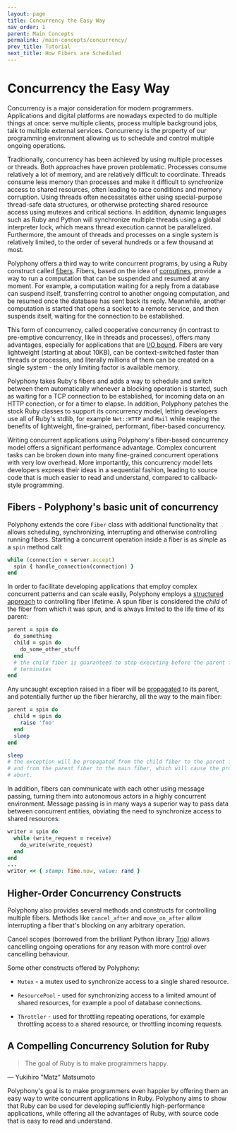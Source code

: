 ```yaml
---
layout: page
title: Concurrency the Easy Way
nav_order: 1
parent: Main Concepts
permalink: /main-concepts/concurrency/
prev_title: Tutorial
next_title: How Fibers are Scheduled
---
```

# Concurrency the Easy Way

Concurrency is a major consideration for modern programmers. Applications and
digital platforms are nowadays expected to do multiple things at once: serve
multiple clients, process multiple background jobs, talk to multiple external
services. Concurrency is the property of our programming environment allowing us
to schedule and control multiple ongoing operations.

Traditionally, concurrency has been achieved by using multiple processes or
threads. Both approaches have proven problematic. Processes consume relatively a
lot of memory, and are relatively difficult to coordinate. Threads consume less
memory than processes and make it difficult to synchronize access to shared
resources, often leading to race conditions and memory corruption. Using threads
often necessitates either using special-purpose thread-safe data structures, or
otherwise protecting shared resource access using mutexes and critical sections.
In addition, dynamic languages such as Ruby and Python will synchronize multiple
threads using a global interpreter lock, which means thread execution cannot be
parallelized. Furthermore, the amount of threads and processes on a single
system is relatively limited, to the order of several hundreds or a few thousand
at most.

Polyphony offers a third way to write concurrent programs, by using a Ruby
construct called [fibers](https://ruby-doc.org/core-2.6.5/Fiber.html). Fibers,
based on the idea of [coroutines](https://en.wikipedia.org/wiki/Coroutine),
provide a way to run a computation that can be suspended and resumed at any
moment. For example, a computation waiting for a reply from a database can
suspend itself, transferring control to another ongoing computation, and be
resumed once the database has sent back its reply. Meanwhile, another
computation is started that opens a socket to a remote service, and then
suspends itself, waiting for the connection to be established.

This form of concurrency, called cooperative concurrency (in contrast to
pre-emptive concurrency, like in threads and processes), offers many advantages,
especially for applications that are [I/O
bound](https://en.wikipedia.org/wiki/I/O_bound). Fibers are very lightweight
(starting at about 10KB), can be context-switched faster than threads or
processes, and literally millions of them can be created on a single system -
the only limiting factor is available memory.

Polyphony takes Ruby's fibers and adds a way to schedule and switch between them
automatically whenever a blocking operation is started, such as waiting for a
TCP connection to be established, for incoming data on an HTTP conection, or for
a timer to elapse. In addition, Polyphony patches the stock Ruby classes to
support its concurrency model, letting developers use all of Ruby's stdlib, for
example `Net::HTTP` and `Mail` while reaping the benefits of lightweight,
fine-grained, performant, fiber-based concurrency.

Writing concurrent applications using Polyphony's fiber-based concurrency model
offers a significant performance advantage. Complex concurrent tasks can be
broken down into many fine-grained concurrent operations with very low overhead.
More importantly, this concurrency model lets developers express their ideas in
a sequential fashion, leading to source code that is much easier to read and
understand, compared to callback-style programming.

## Fibers - Polyphony's basic unit of concurrency

Polyphony extends the core `Fiber` class with additional functionality that
allows scheduling, synchronizing, interrupting and otherwise controlling running
fibers. Starting a concurrent operation inside a fiber is as simple as a `spin`
method call:

```ruby
while (connection = server.accept)
  spin { handle_connection(connection) }
end
```

In order to facilitate developing applications that employ complex concurrent
patterns and can scale easily, Polyphony employs a [structured
approach](https://en.wikipedia.org/wiki/Structured_concurrency) to controlling
fiber lifetime. A spun fiber is considered the *child* of the fiber from which
it was spun, and is always limited to the life time of its parent:

```ruby
parent = spin do
  do_something
  child = spin do
    do_some_other_stuff
  end
  # the child fiber is guaranteed to stop executing before the parent fiber
  # terminates
end
```

Any uncaught exception raised in a fiber will be
[propagated]((exception-handling.md)) to its parent, and potentially further up
the fiber hierarchy, all the way to the main fiber:

```ruby
parent = spin do
  child = spin do
    raise 'foo'
  end
  sleep
end

sleep
# the exception will be propagated from the child fiber to the parent fiber,
# and from the parent fiber to the main fiber, which will cause the program to
# abort.
```

In addition, fibers can communicate with each other using message passing,
turning them into autonomous actors in a highly concurrent environment. Message
passing is in many ways a superior way to pass data between concurrent entities,
obviating the need to synchronize access to shared resources:

```ruby
writer = spin do
  while (write_request = receive)
    do_write(write_request)
  end
end
...
writer << { stamp: Time.now, value: rand }
```

## Higher-Order Concurrency Constructs

Polyphony also provides several methods and constructs for controlling multiple
fibers. Methods like `cancel_after` and `move_on_after` allow interrupting a
fiber that's blocking on any arbitrary operation.

Cancel scopes \(borrowed from the brilliant Python library
[Trio](https://trio.readthedocs.io/en/stable/)\) allows cancelling ongoing
operations for any reason with more control over cancelling behaviour.

Some other constructs offered by Polyphony:

* `Mutex` - a mutex used to synchronize access to a single shared resource.
* `ResourcePool` - used for synchronizing access to a limited amount of shared 
  resources, for example a pool of database connections.

* `Throttler` - used for throttling repeating operations, for example throttling
  access to a shared resource, or throttling incoming requests.

## A Compelling Concurrency Solution for Ruby

> The goal of Ruby is to make programmers happy.

— Yukihiro “Matz” Matsumoto

Polyphony's goal is to make programmers even happier by offering them an easy
way to write concurrent applications in Ruby. Polyphony aims to show that Ruby
can be used for developing sufficiently high-performance applications, while
offering all the advantages of Ruby, with source code that is easy to read and
understand.
